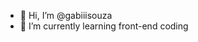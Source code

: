- 👋 Hi, I’m @gabiiisouza
- 🌱 I’m currently learning front-end coding 

<!---
gabiiisouza/gabiiisouza is a ✨ special ✨ repository because its `README.md` (this file) appears on your GitHub profile.
You can click the Preview link to take a look at your changes.
--->
